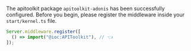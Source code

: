 The apitoolkit package `apitoolkit-adonis` has been successfully configured. Before you begin, please register the middleware inside your `start/kernel.ts` file.

```ts
Server.middleware.register([
  () => import("@ioc:APIToolkit"), // 👈
]);
```
